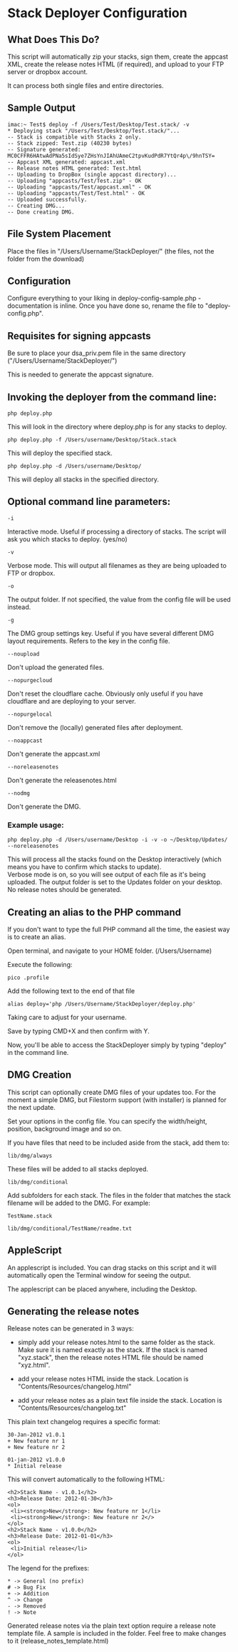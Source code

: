 # Stack Deployer Configuration

## What Does This Do?

This script will automatically zip your stacks, sign them, create the appcast XML, create the release notes HTML (if required), and upload to your FTP server or dropbox account. 

It can process both single files and entire directories. 

## Sample Output

	imac:~ Test$ deploy -f /Users/Test/Desktop/Test.stack/ -v
	* Deploying stack "/Users/Test/Desktop/Test.stack/"...
  	-- Stack is compatible with Stacks 2 only.
  	-- Stack zipped: Test.zip (40230 bytes)
  	-- Signature generated: MC0CFFR6HAtwAdPNa5sIdSye7ZHsYnJIAhUAmeC2tpvKudPdR7YtQr4p\/9hnTSY=
  	-- Appcast XML generated: appcast.xml
  	-- Release notes HTML generated: Test.html
  	-- Uploading to DropBox (single appcast directory)...
  	-- Uploading "appcasts/Test/Test.zip" - OK
  	-- Uploading "appcasts/Test/appcast.xml" - OK
  	-- Uploading "appcasts/Test/Test.html" - OK
  	-- Uploaded successfully.
    -- Creating DMG...
    -- Done creating DMG.

## File System Placement

Place the files in "/Users/Username/StackDeployer/" (the files, not the folder from the download)

## Configuration

Configure everything to your liking in deploy-config-sample.php - documentation is inline. Once you have done so, rename the file to "deploy-config.php".

## Requisites for signing appcasts

Be sure to place your dsa_priv.pem file in the same directory ("/Users/Username/StackDeployer/")
  
This is needed to generate the appcast signature.

## Invoking the deployer from the command line:

	php deploy.php

This will look in the directory where deploy.php is for any stacks to deploy.

	php deploy.php -f /Users/username/Desktop/Stack.stack
  
This will deploy the specified stack.

	php deploy.php -d /Users/username/Desktop/

This will deploy all stacks in the specified directory.

## Optional command line parameters:

	-i

Interactive mode. Useful if processing a directory of stacks. The script will ask you which stacks to deploy. (yes/no)

	-v
  
Verbose mode. This will output all filenames as they are being uploaded to FTP or dropbox.
	
	-o

The output folder. If not specified, the value from the config file will be used instead.

	-g
	
The DMG group settings key. Useful if you have several different DMG layout requirements. Refers to the key in the config file.

	--noupload

Don't upload the generated files. 

	--nopurgecloud

Don't reset the cloudflare cache. Obviously only useful if you have cloudflare and are deploying to your server.

	--nopurgelocal

Don't remove the (locally) generated files after deployment.

	--noappcast

Don't generate the appcast.xml

	--noreleasenotes

Don't generate the releasenotes.html

	--nodmg
	
Don't generate the DMG.

### Example usage:

	php deploy.php -d /Users/username/Desktop -i -v -o ~/Desktop/Updates/ --noreleasenotes
	
This will process all the stacks found on the Desktop interactively (which means you have to confirm which stacks to update).  
Verbose mode is on, so you will see output of each file as it's being uploaded. 
The output folder is set to the Updates folder on your desktop. 
No release notes should be generated.
  
## Creating an alias to the PHP command

If you don't want to type the full PHP command all the time, the easiest way is to create an alias.

Open terminal, and navigate to your HOME folder. (/Users/Username)

Execute the following:

	pico .profile

Add the following text to the end of that file

	alias deploy='php /Users/Username/StackDeployer/deploy.php'

Taking care to adjust for your username.

Save by typing CMD+X and then confirm with Y.

Now, you'll be able to access the StackDeployer simply by typing "deploy" in the command line.

## DMG Creation

This script can optionally create DMG files of your updates too. For the moment a simple DMG, but Filestorm support (with installer) is planned for the next update.

Set your options in the config file. You can specify the width/height, position, background image and so on.

If you have files that need to be included aside from the stack, add them to:

	lib/dmg/always
	
These files will be added to all stacks deployed.

	lib/dmg/conditional
	
Add subfolders for each stack. The files in the folder that matches the stack filename will be added to the DMG. For example:

	TestName.stack

	lib/dmg/conditional/TestName/readme.txt
	
## AppleScript

An applescript is included. You can drag stacks on this script and it will automatically open the Terminal window for seeing the output.

The applescript can be placed anywhere, including the Desktop.
	
## Generating the release notes

Release notes can be generated in 3 ways:

- simply add your release notes.html to the same folder as the stack. Make sure it is named exactly as the stack.
  If the stack is named "xyz.stack", then the release notes HTML file should be named "xyz.html".

- add your release notes HTML inside the stack. 
  Location is "Contents/Resources/changelog.html"

- add your release notes as a plain text file inside the stack.
  Location is "Contents/Resources/changelog.txt"

This plain text changelog requires a specific format:

	30-Jan-2012 v1.0.1
 	+ New feature nr 1
 	+ New feature nr 2
	
	01-jan-2012 v1.0.0
 	* Initial release
	
This will convert automatically to the following HTML:
	
	<h2>Stack Name - v1.0.1</h2>
	<h3>Release Date: 2012-01-30</h3>
	<ol>
  	 <li><strong>New</strong>: New feature nr 1</li>
  	 <li><strong>New</strong>: New feature nr 2</>
	</ol>
	<h2>Stack Name - v1.0.0</h2>
	<h3>Release Date: 2012-01-01</h3>
	<ol>
  	 <li>Initial release</li>
	</ol>
	
The legend for the prefixes:
	
	* -> General (no prefix)
	# -> Bug Fix
	+ -> Addition
	^ -> Change
	- -> Removed
	! -> Note		
	
Generated release notes via the plain text option require a release note template file. A sample is included in the folder.
Feel free to make changes to it (release_notes_template.html)